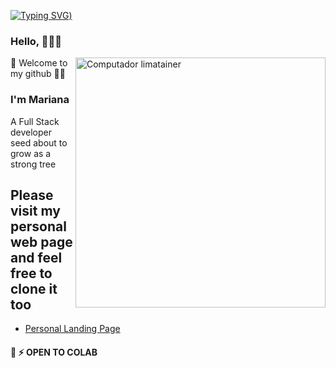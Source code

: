 [![Typing SVG](https://readme-typing-svg.demolab.com?font=Fira+Code&size=35&pause=1000&color=F6F753&width=700&lines=Hello%2C+this+is+Mariana+Lima;I'm+a+FullStack+Web+Developer))](https://git.io/typing-svg)
### Hello, 👩🏻‍💻
<img src="https://raw.githubusercontent.com/MicaelliMedeiros/micaellimedeiros/master/image/computer-illustration.png" min-width="400px" max-width="400px" width="400px" align="right" alt="Computador limatainer">

🌱 Welcome to my github 👊🏽

### I'm Mariana
A Full Stack developer seed about to grow as a strong tree
## Please visit my personal web page and feel free to clone it too
 - [Personal Landing Page](https://limatainer.vercel.app/)
#### 🤖 ⚡ OPEN TO COLAB
